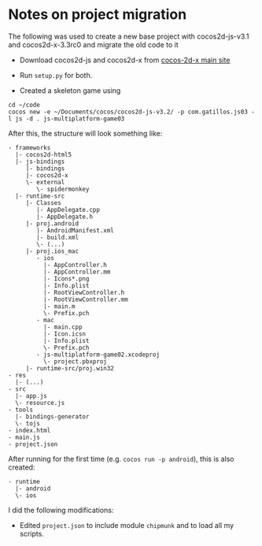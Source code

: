 # Notes on project migration

The following was used to create a new base project with cocos2d-js-v3.1 and cocos2d-x-3.3rc0 and migrate
the old code to it

* Download cocos2d-js and cocos2d-x from [cocos-2d-x main site](http://www.cocos2d-x.org/)
* Run `setup.py` for both.

* Created a skeleton game using
```
cd ~/code
cocos new -e ~/Documents/cocos/cocos2d-js-v3.2/ -p com.gatillos.js03 -l js -d . js-multiplatform-game03
```

After this, the structure will look something like:
```
- frameworks
  |- cocos2d-html5
  |- js-bindings
     |- bindings
     |- cocos2d-x
     \- external
        \- spidermonkey
  |- runtime-src
     |- Classes
        |- AppDelegate.cpp
        |- AppDelegate.h
     |- proj.android
        |- AndroidManifest.xml
        |- build.xml
        \- (...)
     |- proj.ios_mac
        - ios
          |- AppController.h
          |- AppController.mm
          |- Icons*.png
          |- Info.plist
          |- RootViewController.h
          |- RootViewController.mm
          |- main.m
          \- Prefix.pch
        - mac
          |- main.cpp
          |- Icon.icsn
          |- Info.plist
          \- Prefix.pch
        - js-multiplatform-game02.xcodeproj
          \- project.pbxproj
     |- runtime-src/proj.win32
- res
  |- (...)
- src
  |- app.js
  \- resource.js
- tools
  |- bindings-generator
  \- tojs
- index.html
- main.js
- project.json
```

After running for the first time (e.g. `cocos run -p android`), this is also created:

```
- runtime
  |- android
  \- ios
```

I did the following modifications:
* Edited `project.json` to include module `chipmunk` and to load all my scripts.

